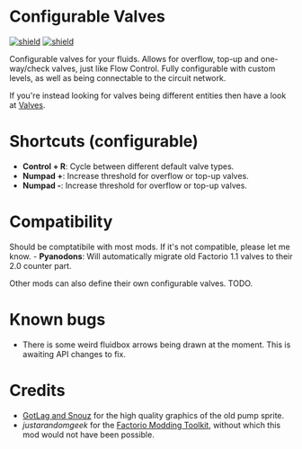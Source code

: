 # Configurable Valves

[![shield](https://img.shields.io/badge/Ko--fi-Donate%20-hotpink?logo=kofi&logoColor=white)](https://ko-fi.com/stringweasel) [![shield](https://img.shields.io/badge/dynamic/json?color=orange&label=Factorio&query=downloads_count&suffix=%20downloads&url=https%3A%2F%2Fmods.factorio.com%2Fapi%2Fmods%2Fconfigurable-valves)](https://mods.factorio.com/mod/configurable-valves)

Configurable valves for your fluids. Allows for overflow, top-up and one-way/check valves, just like Flow Control. Fully configurable with custom levels, as well as being connectable to the circuit network.

If you're instead looking for valves being different entities then have a look at [Valves](https://mods.factorio.com/mod/valves).

# Shortcuts (configurable)
- **Control + R**: Cycle between different default valve types.
- **Numpad +**: Increase threshold for overflow or top-up valves.
- **Numpad -**: Increase threshold for overflow or top-up valves.

# Compatibility

Should be comptatibile with most mods. If it's not compatible, please let me know.
    - **Pyanodons**: Will automatically migrate old Factorio 1.1 valves to their 2.0 counter part.

Other mods can also define their own configurable valves. TODO.

# Known bugs
- There is some weird fluidbox arrows being drawn at the moment. This is awaiting API changes to fix.

# Credits
- [GotLag and Snouz](https://mods.factorio.com/mod/Flow%20Control) for the high quality graphics of the old pump sprite. 
- _justarandomgeek_ for the [Factorio Modding Toolkit](https://marketplace.visualstudio.com/items?itemName=justarandomgeek.factoriomod-debug), without which this mod would not have been possible.